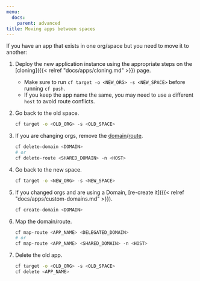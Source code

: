 ```yaml
---
menu:
  docs:
    parent: advanced
title: Moving apps between spaces
---
```


If you have an app that exists in one org/space but you need to move it to another:

1. Deploy the new application instance using the appropriate steps on the [cloning]({{< relref "docs/apps/cloning.md" >}}) page.
    * Make sure to run `cf target -o <NEW_ORG> -s <NEW_SPACE>` before running `cf push`.
    * If you keep the app name the same, you may need to use a different `host` to avoid route conflicts.
1. Go back to the old space.

    ```bash
    cf target -o <OLD_ORG> -s <OLD_SPACE>
    ```

1. If you are changing orgs, remove the [domain](https://docs.cloudfoundry.org/devguide/deploy-apps/routes-domains.html#delete-private-domain)/[route](https://docs.cloudfoundry.org/devguide/deploy-apps/routes-domains.html#delete-route).

    ```bash
    cf delete-domain <DOMAIN>
    # or
    cf delete-route <SHARED_DOMAIN> -n <HOST>
    ```

1. Go back to the new space.

    ```bash
    cf target -o <NEW_ORG> -s <NEW_SPACE>
    ```

1. If you changed orgs and are using a Domain, [re-create it]({{< relref "docs/apps/custom-domains.md" >}}).

    ```bash
    cf create-domain <DOMAIN>
    ```

1. Map the domain/route.

    ```bash
    cf map-route <APP_NAME> <DELEGATED_DOMAIN>
    # or
    cf map-route <APP_NAME> <SHARED_DOMAIN> -n <HOST>
    ```

1. Delete the old app.

    ```bash
    cf target -o <OLD_ORG> -s <OLD_SPACE>
    cf delete <APP_NAME>
    ```
